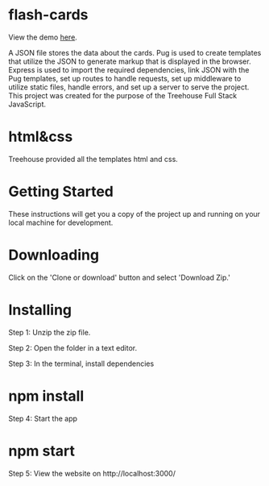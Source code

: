 # flash-cards
View the demo <a href="https://flash-card-n.herokuapp.com/">here</a>.

A JSON file stores the data about the cards. Pug is used to create templates that utilize the JSON to generate markup that is displayed in the browser. Express is used to import the required dependencies, link JSON with the Pug templates, set up routes to handle requests, set up middleware to utilize static files, handle errors, and set up a server to serve the project. This project was created for the purpose of the Treehouse Full Stack JavaScript.
 
 # html&css
 Treehouse provided all the templates html and css.

 # Getting Started
These instructions will get you a copy of the project up and running on your local machine for development.

# Downloading
Click on the 'Clone or download' button and select 'Download Zip.'

# Installing
Step 1: Unzip the zip file.

Step 2: Open the folder in a text editor.

Step 3: In the terminal, install dependencies

# npm install
Step 4: Start the app

# npm start
Step 5: View the website on http://localhost:3000/
